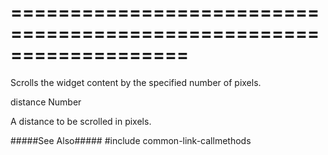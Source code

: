 ===================================================================
===================================================================

<!--shortDescription-->
Scrolls the widget content by the specified number of pixels.
<!--/shortDescription-->

<!--paramName1-->distance<!--/paramName1-->
<!--paramType1-->Number<!--/paramType1-->
<!--paramDescription1-->
A distance to be scrolled in pixels.
<!--/paramDescription1-->

<!--fullDescription-->
#####See Also#####
#include common-link-callmethods
<!--/fullDescription-->